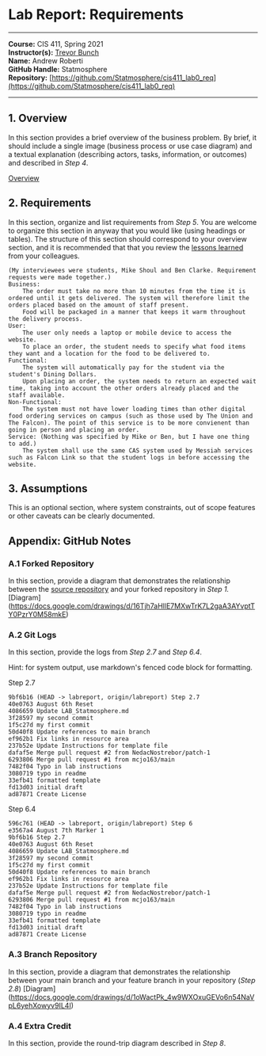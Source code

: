 # Lab Report: Requirements
___
**Course:** CIS 411, Spring 2021  
**Instructor(s):** [Trevor Bunch](https://github.com/trevordbunch)  
**Name:** Andrew Roberti  
**GitHub Handle:** Statmosphere  
**Repository:** [https://github.com/Statmosphere/cis411_lab0_req](https://github.com/Statmosphere/cis411_lab0_req)
___

## 1. Overview
In this section provides a brief overview of the business problem.  By brief, it should include a single image (business process or use case diagram) and a textual explanation (describing actors, tasks, information, or outcomes) and described in *Step 4*.

[Overview](https://docs.google.com/drawings/d/1VDu_ld4At0VCpFynmWMAJt0gCKbox0nXDtkzaEOdEm8)



## 2. Requirements
In this section, organize and list requirements from *Step 5*.  You are welcome to organize this section in anyway that you would like (using headings or tables).  The structure of this section should correspond to your overview section, and it is recommended that that you review the [lessons learned](../lessonsLearned.md) from your colleagues.

    (My interviewees were students, Mike Shoul and Ben Clarke. Requirement requests were made together.)
    Business:
        The order must take no more than 10 minutes from the time it is ordered until it gets delivered. The system will therefore limit the orders placed based on the amount of staff present.
        Food will be packaged in a manner that keeps it warm throughout the delivery process.
    User:
        The user only needs a laptop or mobile device to access the website.
        To place an order, the student needs to specify what food items they want and a location for the food to be delivered to.
    Functional:
        The system will automatically pay for the student via the student's Dining Dollars.
        Upon placing an order, the system needs to return an expected wait time, taking into account the other orders already placed and the staff available.
    Non-Functional:
        The system must not have lower loading times than other digital food ordering services on campus (such as those used by The Union and The Falcon). The point of this service is to be more convienent than going in person and placing an order.
    Service: (Nothing was specified by Mike or Ben, but I have one thing to add.)
        The system shall use the same CAS system used by Messiah services such as Falcon Link so that the student logs in before accessing the website.

## 3. Assumptions
This is an optional section, where system constraints, out of scope features or other caveats can be clearly documented.  

## Appendix: GitHub Notes

### A.1 Forked Repository
In this section, provide a diagram that demonstrates the relationship between the [source repository](https://github.com/trevordbunch/cis411_lab0_req) and your forked repository in *Step 1.*
[Diagram] (https://docs.google.com/drawings/d/16Tjh7aHllE7MXwTrK7L2gaA3AYvptTY0PzrY0M58mkE)

### A.2 Git Logs
In this section, provide the logs from *Step 2.7* and *Step 6.4*.

Hint: for system output, use markdown's fenced code block for formatting.

Step 2.7
```
9bf6b16 (HEAD -> labreport, origin/labreport) Step 2.7
40e0763 August 6th Reset
4086659 Update LAB_Statmosphere.md
3f28597 my second commit
1f5c27d my first commit
50d40f8 Update references to main branch
ef962b1 Fix links in resource area
237b52e Update Instructions for template file
dafaf5e Merge pull request #2 from NedacNostrebor/patch-1
6293806 Merge pull request #1 from mcjo163/main
7482f04 Typo in lab instructions
3080719 typo in readme
33efb41 formatted template
fd13d03 initial draft
ad87871 Create License
```
Step 6.4
```
596c761 (HEAD -> labreport, origin/labreport) Step 6
e3567a4 August 7th Marker 1
9bf6b16 Step 2.7
40e0763 August 6th Reset
4086659 Update LAB_Statmosphere.md
3f28597 my second commit
1f5c27d my first commit
50d40f8 Update references to main branch
ef962b1 Fix links in resource area
237b52e Update Instructions for template file
dafaf5e Merge pull request #2 from NedacNostrebor/patch-1
6293806 Merge pull request #1 from mcjo163/main
7482f04 Typo in lab instructions
3080719 typo in readme
33efb41 formatted template
fd13d03 initial draft
ad87871 Create License
```

### A.3 Branch Repository
In this section, provide a diagram that demonstrates the relationship between your main branch and your feature branch in your repository (*Step 2.8*)
[Diagram] (https://docs.google.com/drawings/d/1oWactPk_4w9WXOxuGEVo6n54NaVpL6yehXowyv9IL4I)

### A.4 Extra Credit
In this section, provide the round-trip diagram described in *Step 8*.